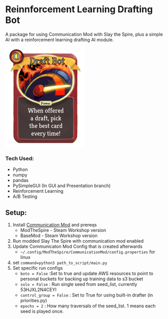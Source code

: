 # Reinnforcement Learning Drafting Bot
A package for using Communication Mod with Slay the Spire, plus a simple AI with a reinforcement learning drafting AI module.

<p align="center">

![draftbot card](utilities/pics/draftbot.png)

</p>

### Tech Used:
* Python
* numpy
* pandas
* PySimpleGUI (In GUI and Presentation branch)
* Reinforcement Learning
* A/B Testing

## Setup:
1. Install [Communication Mod](https://github.com/ForgottenArbiter/CommunicationMod) and prereqs
    * ModTheSpire - Steam Workshop version
    * BaseMod - Steam Workshop version
1. Run modded Slay The Spire with communication mod enabled
1. Update Communicaton Mod Config that is created afterwards
    * `~/.config/ModTheSpire/CommunicationMod/config.properties` for linux
1. set `command=python3 path_to_script/main.py` 
1. Set specific run configs
    * `boto = False` :Set to true and update AWS resources to point to personal buckets for backing up training data to s3 bucket
    * `solo = False` : Run single seed from seed_list, currently 53HJXL2N4CEYI
    * `control_group = False` : Set to True for using built-in drafter (in priorities.py)
    * `epochs = 2` : How many traversals of the seed_list. 1 means each seed is played once.
    
    